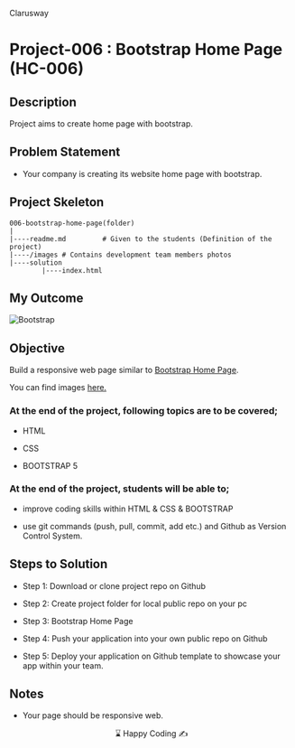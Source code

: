 <p>Clarusway<img align="right"
  src="https://secure.meetupstatic.com/photos/event/3/1/b/9/600_488352729.jpeg"  width="15px"></p>

# Project-006 : Bootstrap Home Page (HC-006)

## Description
Project aims to create home page with bootstrap.

## Problem Statement

- Your company is creating its website home page with bootstrap. 

## Project Skeleton 

```
006-bootstrap-home-page(folder)
|
|----readme.md         # Given to the students (Definition of the project)
|----/images # Contains development team members photos         
|----solution
        |----index.html  
```

## My Outcome

![Bootstrap](bootstrap.gif)

## Objective

Build a responsive web page similar to [Bootstrap Home Page](https://8490.github.io/bootstrap-basic-home-page/).

You can find images [here.](./images)

### At the end of the project, following topics are to be covered;

- HTML 

- CSS

- BOOTSTRAP 5


### At the end of the project, students will be able to;

- improve coding skills within HTML & CSS & BOOTSTRAP

- use git commands (push, pull, commit, add etc.) and Github as Version Control System.

## Steps to Solution
  
- Step 1: Download or clone project repo on Github 

- Step 2: Create project folder for local public repo on your pc

- Step 3: Bootstrap Home Page

- Step 4: Push your application into your own public repo on Github

- Step 5: Deploy your application on Github template to showcase your app within your team.

## Notes

- Your page should be responsive web.

<center> ⌛ Happy Coding  ✍ </center>

